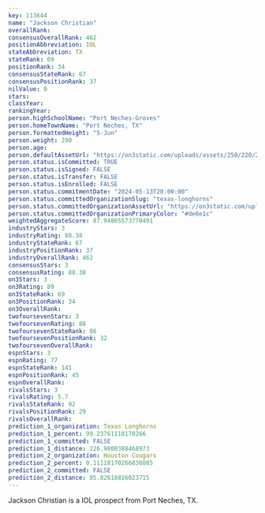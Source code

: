 ```yaml
---
key: 113644
name: "Jackson Christian"
overallRank: 
consensusOverallRank: 462
positionAbbreviation: IOL
stateAbbreviation: TX
stateRank: 69
positionRank: 34
consensusStateRank: 67
consensusPositionRank: 37
nilValue: 0
stars: 
classYear: 
rankingYear: 
person.highSchoolName: "Port Neches-Groves"
person.homeTownName: "Port Neches, TX"
person.formattedHeight: "5-Jun"
person.weight: 290
person.age: 
person.defaultAssetUrl: "https://on3static.com/uploads/assets/250/220/220250.jpeg"
person.status.isCommitted: TRUE
person.status.isSigned: FALSE
person.status.isTransfer: FALSE
person.status.isEnrolled: FALSE
person.status.commitmentDate: "2024-05-13T20:00:00"
person.status.committedOrganizationSlug: "texas-longhorns"
person.status.committedOrganizationAssetUrl: "https://on3static.com/uploads/assets/276/150/150276.svg"
person.status.committedOrganizationPrimaryColor: "#de6e1c"
weightedAggregateScore: 87.94865573770491
industryStars: 3
industryRating: 88.38
industryStateRank: 67
industryPositionRank: 37
industryOverallRank: 462
consensusStars: 3
consensusRating: 88.38
on3Stars: 3
on3Rating: 89
on3StateRank: 69
on3PositionRank: 34
on3OverallRank: 
twofoursevenStars: 3
twofoursevenRating: 88
twofoursevenStateRank: 86
twofoursevenPositionRank: 32
twofoursevenOverallRank: 
espnStars: 3
espnRating: 77
espnStateRank: 141
espnPositionRank: 45
espnOverallRank: 
rivalsStars: 3
rivalsRating: 5.7
rivalsStateRank: 92
rivalsPositionRank: 29
rivalsOverallRank: 
prediction_1_organization: Texas Longhorns
prediction_1_percent: 99.23761118170266
prediction_1_committed: FALSE
prediction_1_distance: 226.9800388468973
prediction_2_organization: Houston Cougars
prediction_2_percent: 0.11118170266836085
prediction_2_committed: FALSE
prediction_2_distance: 85.82618816023715
---
```

Jackson Christian is a IOL prospect from Port Neches, TX.